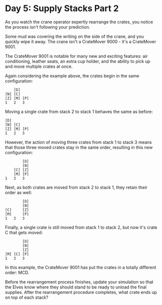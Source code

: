 # Day 5: Supply Stacks Part 2 
As you watch the crane operator expertly rearrange the crates, you notice the process isn't following your prediction.

Some mud was covering the writing on the side of the crane, and you quickly wipe it away. The crane isn't a CrateMover 9000 - it's a CrateMover 9001.

The CrateMover 9001 is notable for many new and exciting features: air conditioning, leather seats, an extra cup holder, and the ability to pick up and move multiple crates at once.

Again considering the example above, the crates begin in the same configuration:

        [D]    
    [N] [C]    
    [Z] [M] [P]
    1   2   3

Moving a single crate from stack 2 to stack 1 behaves the same as before:

    [D]        
    [N] [C]    
    [Z] [M] [P]
    1   2   3

However, the action of moving three crates from stack 1 to stack 3 means that those three moved crates stay in the same order, resulting in this new configuration:

            [D]
            [N]
        [C] [Z]
        [M] [P]
    1   2   3

Next, as both crates are moved from stack 2 to stack 1, they retain their order as well:

            [D]
            [N]
    [C]     [Z]
    [M]     [P]
    1   2   3

Finally, a single crate is still moved from stack 1 to stack 2, but now it's crate C that gets moved:

            [D]
            [N]
            [Z]
    [M] [C] [P]
    1   2   3

In this example, the CrateMover 9001 has put the crates in a totally different order: MCD.

Before the rearrangement process finishes, update your simulation so that the Elves know where they should stand to be ready to unload the final supplies. After the rearrangement procedure completes, what crate ends up on top of each stack?